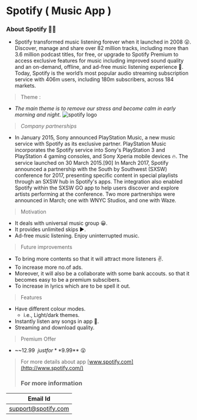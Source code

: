 # **Spotify** **( Music App )** 
### **About Spotify** 🎵🎵
* Spotify transformed music listening forever when it launched in 2008 😮. Discover, manage and share over 82 million tracks, including more than 3.6 million podcast titles, for free, or upgrade to Spotify Premium to access exclusive features for music including improved sound quality and an on-demand, offline, and ad-free music listening experience 🎵. Today, Spotify is the world’s most popular audio streaming subscription service with 406m users, including 180m subscribers, across 184 markets.
> Theme :
* *The main theme is to remove our stress and become calm in early morning and night.*
![spotify logo](https://static-01.daraz.pk/p/14b872a1c3695a266b59eaa741ffec1c.png)
> *Company partnerships*
* In January 2015, Sony announced PlayStation Music, a new music service with Spotify as its exclusive partner. PlayStation Music incorporates the Spotify service into Sony's PlayStation 3 and PlayStation 4 gaming consoles, and Sony Xperia mobile devices 🔥. The service launched on 30 March 2015.[90] In March 2017, Spotify announced a partnership with the South by Southwest (SXSW) conference for 2017, presenting specific content in special playlists through an SXSW hub in Spotify's apps. The integration also enabled Spotify within the SXSW GO app to help users discover and explore artists performing at the conference. Two more partnerships were announced in March; one with WNYC Studios, and one with Waze.
> Motivation 
*  It deals with universal music group 😀.
* It provides unlimited skips ▶️.
* Ad-free music listening. Enjoy uninterrupted music.
> Future improvements
* To bring more contents so that it will attract more listeners ✌️. 
* To increase more no.of ads.
* Moreover, it will also be a collaborate with some bank accouts. so that it becomes easy to be a premium subscibers.
* To increase in lyrics which are to be spell it out.  
> Features
* Have different colour modes.
   * i.e., Light/dark themes.
* Instantly listen any songs in app 💯.
* Streaming and download quality.
> Premium Offer 
* ~~12.99$~~ just for **9.99$** 😮
> For more details about app
[www.spotify.com](http://www.spotify.com/)
> ### For more information 
| Email  Id           |
| ------------------- |
| support@spotify.com | 


